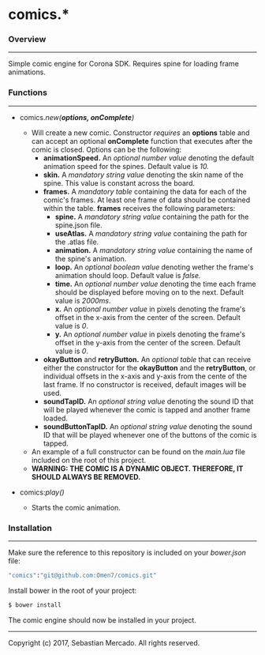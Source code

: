 # comics.*
### Overview
---

Simple comic engine for Corona SDK. Requires spine for loading frame animations.

### Functions
---

- comics.*new(**options, onComplete**)*
    - Will create a new comic. Constructor *requires* an **options** table and can accept an optional **onComplete** function that executes after the comic is closed. Options can be the following:
        - **animationSpeed.** An *optional number value* denoting the default animation speed for the spines. Default value is *10.*
        - **skin.** A *mandatory string value* denoting the skin name of the spine. This value is constant across the board.
        - **frames.** A *mandatory table* containing the data for each of the comic's frames. At least one frame of data should be contained within the table. **frames** receives the following parameters:
            - **spine.** A *mandatory string value* containing the path for the spine.json file.
            - **useAtlas.** A *mandatory string value* containing the path for the .atlas file.
            - **animation.** A *mandatory string value* containing the name of the spine's animation.
            - **loop.** An *optional boolean value* denoting wether the frame's animation should loop. Default value is *false.*
            - **time.** An *optional number value* denoting the time each frame should be displayed before moving on to the next. Default value is *2000ms*.
            - **x.** An *optional number value* in pixels denoting the frame's offset in the x-axis from the center of the screen. Default value is *0*.
            - **y.** An *optional number value* in pixels denoting the frame's offset in the y-axis from the center of the screen. Default value is *0*.
        - **okayButton** and **retryButton.** An *optional table* that can receive either the constructor for the **okayButton** and the **retryButton**, or individual offsets in the x-axis and y-axis from the cente of the last frame. If no constructor is received, default images will be used.
        - **soundTapID.** An *optional string value* denoting the sound ID that will be played whenever the comic is tapped and another frame loaded.
        - **soundButtonTapID.** An *optional string value* denoting the sound ID that will be played whenever one of the buttons of the comic is tapped.
    - An example of a full constructor can be found on the *main.lua* file included on the root of this project.
    - **WARNING: THE COMIC IS A DYNAMIC OBJECT. THEREFORE, IT SHOULD ALWAYS BE REMOVED.**

- comics:*play()*
    - Starts the comic animation.

### Installation
---
Make sure the reference to this repository is included on your *bower.json* file:
```sh
"comics":"git@github.com:Omen7/comics.git"
```
Install bower in the root of your project:
```sh
$ bower install
```
The comic engine should now be installed in your project.

---
Copyright (c) 2017, Sebastian Mercado.
All rights reserved.